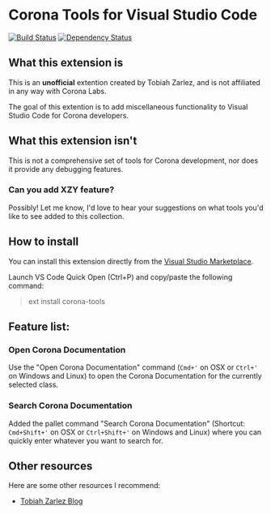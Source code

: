 # Corona Tools for Visual Studio Code
[![Build Status](https://travis-ci.org/TobiahZ/corona-tools.svg?branch=master)](https://travis-ci.org/TobiahZ/corona-tools) [![Dependency Status](https://dependencyci.com/github/TobiahZ/corona-tools/badge)](https://dependencyci.com/github/TobiahZ/corona-tools)
## What this extension is

This is an **unofficial** extention created by Tobiah Zarlez, and is not affiliated in any way with Corona Labs. 

The goal of this extention is to add miscellaneous functionality to Visual Studio Code for Corona developers.

## What this extension isn't

This is not a comprehensive set of tools for Corona development, nor does it provide any debugging features.

### Can you add XZY feature?

Possibly! Let me know, I'd love to hear your suggestions on what tools you'd like to see added to this collection.

## How to install

You can install this extension directly from the [Visual Studio Marketplace](https://marketplace.visualstudio.com/items?itemName=Tobiah.corona-tools).

Launch VS Code Quick Open (Ctrl+P) and copy/paste the following command:

> ext install corona-tools

## Feature list:
### Open Corona Documentation
Use the "Open Corona Documentation" command (`Cmd+'` on OSX or `Ctrl+'` on Windows and Linux) to open the Corona Documentation for the currently selected class.

### Search Corona Documentation
Added the pallet command "Search Corona Documentation" (Shortcut: `Cmd+Shift+'` on OSX or `Ctrl+Shift+'` on Windows and Linux) where you can quickly enter whatever you want to search for.

## Other resources

Here are some other resources I recommend:

* [Tobiah Zarlez Blog](http://www.TobiahZ.com)
